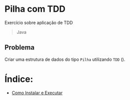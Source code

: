 # Pilha com TDD

Exercício sobre aplicação de TDD

> Java

## Problema

Criar uma estrutura de dados do tipo `Pilha` utilizando `TDD` ().

# Índice:

 - [Como Instalar e Executar](documentation/INSTALLATION.md)
